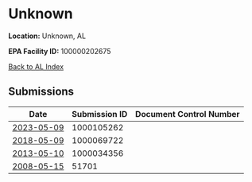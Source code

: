 # Unknown

**Location:** Unknown, AL

**EPA Facility ID:** 100000202675

[Back to AL Index](../../index.md)

## Submissions

| Date | Submission ID | Document Control Number |
|------|--------------|-------------------------|
| [2023-05-09](submissions/1000105262.md) | 1000105262 |  |
| [2018-05-09](submissions/1000069722.md) | 1000069722 |  |
| [2013-05-10](submissions/1000034356.md) | 1000034356 |  |
| [2008-05-15](submissions/51701.md) | 51701 |  |
